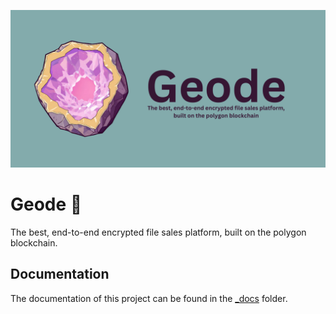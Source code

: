 ![Geode-Banner](./docs/.assets/images/Geode-Banner.png)

# Geode 💎
The best, end-to-end encrypted file sales platform, built on the polygon blockchain.

## Documentation
The documentation of this project can be found in the [_docs](./_docs) folder.